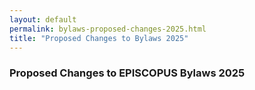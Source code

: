```yaml
---
layout: default
permalink: bylaws-proposed-changes-2025.html
title: "Proposed Changes to Bylaws 2025"
---
```


### Proposed Changes to EPISCOPUS Bylaws 2025

